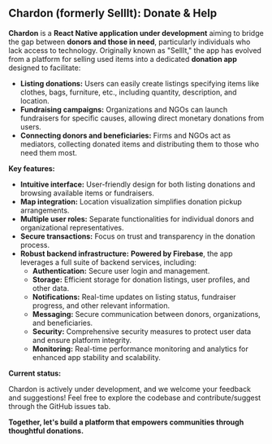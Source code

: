 ## Chardon (formerly SellIt): Donate & Help

**Chardon** is a **React Native application under development** aiming to bridge the gap between **donors and those in need**, particularly individuals who lack access to technology. Originally known as "SellIt," the app has evolved from a platform for selling used items into a dedicated **donation app** designed to facilitate:

* **Listing donations:** Users can easily create listings specifying items like clothes, bags, furniture, etc., including quantity, description, and location.
* **Fundraising campaigns:** Organizations and NGOs can launch fundraisers for specific causes, allowing direct monetary donations from users.
* **Connecting donors and beneficiaries:** Firms and NGOs act as mediators, collecting donated items and distributing them to those who need them most.

**Key features:**

* **Intuitive interface:** User-friendly design for both listing donations and browsing available items or fundraisers.
* **Map integration:** Location visualization simplifies donation pickup arrangements.
* **Multiple user roles:** Separate functionalities for individual donors and organizational representatives.
* **Secure transactions:** Focus on trust and transparency in the donation process.
* **Robust backend infrastructure:** **Powered by Firebase**, the app leverages a full suite of backend services, including:
    * **Authentication:** Secure user login and management.
    * **Storage:** Efficient storage for donation listings, user profiles, and other data.
    * **Notifications:** Real-time updates on listing status, fundraiser progress, and other relevant information.
    * **Messaging:** Secure communication between donors, organizations, and beneficiaries.
    * **Security:** Comprehensive security measures to protect user data and ensure platform integrity.
    * **Monitoring:** Real-time performance monitoring and analytics for enhanced app stability and scalability.

**Current status:**

Chardon is actively under development, and we welcome your feedback and suggestions! Feel free to explore the codebase and contribute/suggest through the GitHub issues tab.

**Together, let's build a platform that empowers communities through thoughtful donations.**

